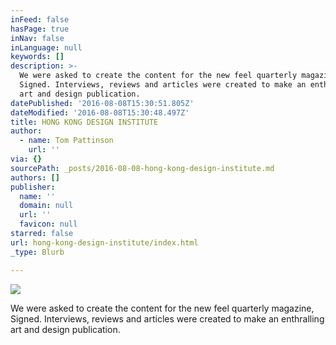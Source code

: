 ```yaml
---
inFeed: false
hasPage: true
inNav: false
inLanguage: null
keywords: []
description: >-
  We were asked to create the content for the new feel quarterly magazine,
  Signed. Interviews, reviews and articles were created to make an enthralling
  art and design publication.
datePublished: '2016-08-08T15:30:51.805Z'
dateModified: '2016-08-08T15:30:48.497Z'
title: HONG KONG DESIGN INSTITUTE
author:
  - name: Tom Pattinson
    url: ''
via: {}
sourcePath: _posts/2016-08-08-hong-kong-design-institute.md
authors: []
publisher:
  name: ''
  domain: null
  url: ''
  favicon: null
starred: false
url: hong-kong-design-institute/index.html
_type: Blurb

---
```

![](https://the-grid-user-content.s3-us-west-2.amazonaws.com/7cd3b642-0d3a-4aea-a8c2-2273c54dc003.png)

We were asked to create the content for the new feel quarterly magazine, Signed. Interviews, reviews and articles were created to make an enthralling art and design publication.